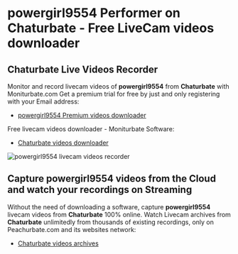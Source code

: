 # powergirl9554 Performer on Chaturbate - Free LiveCam videos downloader

## Chaturbate Live Videos Recorder

Monitor and record livecam videos of **powergirl9554** from **Chaturbate** with Moniturbate.com
Get a premium trial for free by just and only registering with your Email address:
* [powergirl9554 Premium videos downloader](https://moniturbate.com/request-demo-licence-key.html)

Free livecam videos downloader - Moniturbate Software:
* [Chaturbate videos downloader](https://moniturbate.com/moniturbate-download-software.html)

![powergirl9554 livecam videos recorder](https://peachurnet.com/templates/moniturbate-software.png)


## Capture powergirl9554 videos from the Cloud and watch your recordings on Streaming

Without the need of downloading a software, capture **powergirl9554** livecam videos from **Chaturbate** 100% online.
Watch Livecam archives from **Chaturbate** unlimitedly from thousands of existing recordings, only on Peachurbate.com and its websites network:
* [Chaturbate videos archives](https://peachurnet.com/)